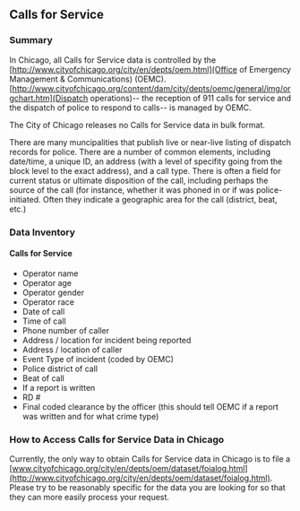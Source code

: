 ## Calls for Service

### Summary

In Chicago, all Calls for Service data is controlled by the [http://www.cityofchicago.org/city/en/depts/oem.html](Office of Emergency Management & Communications) (OEMC). [http://www.cityofchicago.org/content/dam/city/depts/oemc/general/img/orgchart.htm](Dispatch operations)-- the reception of 911 calls for service and the dispatch of police to respond to calls-- is managed by OEMC.

The City of Chicago releases no Calls for Service data in bulk format. 

There are many muncipalities that publish live or near-live listing of dispatch records for police. There are a number of common elements, including date/time, a unique ID, an address (with a level of specifity going from the block level to the exact address), and a call type. There is often a field for current status or ultimate disposition of the call, including perhaps the source of the call (for instance, whether it was phoned in or if was police-initiated. Often they indicate a geographic area for the call (district, beat, etc.)

### Data Inventory

#### Calls for Service
* <span class="unavailable">            Operator name
* <span class="unavailable">            Operator age
* <span class="unavailable">            Operator gender
* <span class="unavailable">            Operator race
* <span class="foiable">                Date of call
* <span class="foiable">                Time of call
* <span class="unavailable">            Phone number of caller
* <span class="unavailable">            Address / location for incident being reported
* <span class="unavailable">            Address / location of caller
* <span class="foiable">                Event Type of incident (coded by OEMC)
* <span class="foiable">                Police district of call
* <span class="foiable">                Beat of call
* <span class="available">              If a report is written
* <span class="available">              RD #
* <span class="available">              Final coded clearance by the officer (this should tell OEMC if a report was written and for what crime type)

### How to Access Calls for Service Data in Chicago 
Currently, the only way to obtain Calls for Service data in Chicago is to file a [www.cityofchicago.org/city/en/depts/oem/dataset/foialog.html](http://www.cityofchicago.org/city/en/depts/oem/dataset/foialog.html). Please try to be reasonably specific for the data you are looking for so that they can more easily process your request.   

